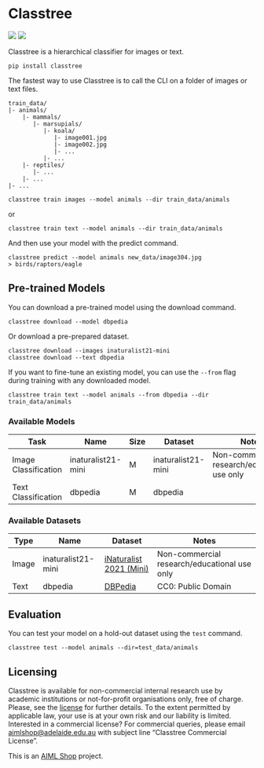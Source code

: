 # Classtree

![](https://img.shields.io/github/actions/workflow/status/aiml-au/classtree/publish.yml)
[![](https://img.shields.io/pypi/v/classtree)](https://pypi.org/project/classtree/)

Classtree is a hierarchical classifier for images or text.

```shell
pip install classtree
```

The fastest way to use Classtree is to call the CLI on a folder of images or text files.

```shell
train_data/
|- animals/
    |- mammals/
       |- marsupials/
          |- koala/
             |- image001.jpg
             |- image002.jpg
             |- ...
          |- ...
    |- reptiles/
       |- ...
    |- ...
|- ...
```

```shell
classtree train images --model animals --dir train_data/animals
```

or

```shell
classtree train text --model animals --dir train_data/animals
```

And then use your model with the predict command.

```shell
classtree predict --model animals new_data/image304.jpg
> birds/raptors/eagle
```

## Pre-trained Models

You can download a pre-trained model using the download command.

```shell
classtree download --model dbpedia
```

Or download a pre-prepared dataset.

```shell
classtree download --images inaturalist21-mini
classtree download --text dbpedia
```

If you want to fine-tune an existing model, you can use the `--from` flag during training with any downloaded model.

```shell
classtree train text --model animals --from dbpedia --dir train_data/animals
```


### Available Models

| Task                 | Name               | Size | Dataset                | Notes                                        |
|----------------------|--------------------|------|------------------------|----------------------------------------------|
| Image Classification | inaturalist21-mini | M    | inaturalist21-mini     | Non-commercial research/educational use only |
| Text Classification  | dbpedia            | M    | dbpedia                |                                              |

### Available Datasets

| Type  | Name               | Dataset                                                                            | Notes                                        |
|-------|--------------------|------------------------------------------------------------------------------------|----------------------------------------------|
| Image | inaturalist21-mini | [iNaturalist 2021 (Mini)](https://github.com/visipedia/inat_comp/tree/master/2021) | Non-commercial research/educational use only |
| Text  | dbpedia            | [DBPedia](https://www.kaggle.com/datasets/danofer/dbpedia-classes)                 | CC0: Public Domain                           |

## Evaluation

You can test your model on a hold-out dataset using the `test` command.

```shell
classtree test --model animals --dir=test_data/animals
```

## Licensing

Classtree is available for non-commercial internal research use by academic institutions or not-for-profit organisations only, free of charge. Please, see the [license](./LICENSE.txt) for further details. To the extent permitted by applicable law, your use is at your own risk and our liability is limited. Interested in a commercial license? For commercial queries, please email <aimlshop@adelaide.edu.au> with subject line “Classtree Commercial License”. 

This is an [AIML Shop](https://aiml.shop) project.

